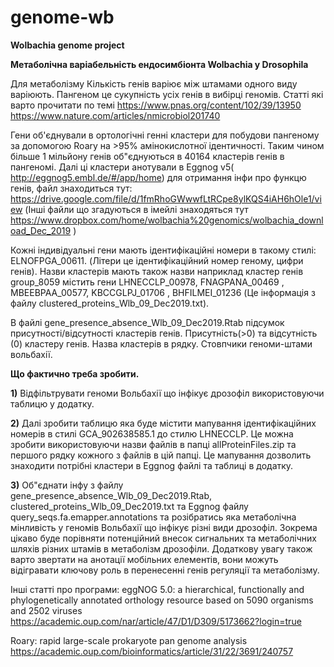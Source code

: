 # genome-wb
**Wolbachia genome project**

**Метаболічна варіабельність ендосимбіонта Wolbachia у Drosophila**

Для метаболізму 
Кількість генів варіює між штамами одного виду варіюють. Пангеном це сукупність усіх генів в вибірці геномів.
Статті які варто прочитати по темі
https://www.pnas.org/content/102/39/13950  
https://www.nature.com/articles/nmicrobiol201740  

Гени об'єднували в ортологічні генні кластери для побудови пангеному за допомогою Roary на >95%  амінокислотної ідентичності. Таким чином більше 1 мільйону генів об"єднуються в 40164 кластерів генів в пангеномі. Далі ці кластери анотували в Eggnog v5( http://eggnog5.embl.de/#/app/home) для отримання інфи про функцю генів, файл знаходиться тут:  https://drive.google.com/file/d/1fmRhoGWwwfLtRCpe8ylKQS4iAH6hOle1/view 
(Інші файли що згадуються в імейлі знаходяться тут https://www.dropbox.com/home/wolbachia%20genomics/wolbachia_download_Dec_2019  )

Кожні індивідуальні гени мають ідентифікаційні номери в такому стилі: ELNOFPGA_00611. (Літери це ідентифікаційний номер геному, цифри генів).
Назви кластерів мають також назви наприклад кластер генів  group_8059 містить гени LHNECCLP_00978, FNAGPANA_00469 , MBEEBPAA_00577,  KBCCGLPJ_01706 , BHFILMEI_01236 (Це інформація з файлу clustered_proteins_Wlb_09_Dec2019.txt).

 В файлі gene_presence_absence_Wlb_09_Dec2019.Rtab підсумок присутності/відсутності кластерів генів. Присутність(>0) та відсутність (0) кластеру генів. Назва кластерів в рядку. Стовпчики геноми-штами вольбахії.
 
**Що фактично треба зробити.**

**1)** Відфільтрувати геноми Вольбахії що інфікує дрозофіл використовуючи таблицю у додатку.

**2)** Далі зробити таблицю яка буде містити мапування ідентифікаційних номерів в стилі GCA_902638585.1 до стилю LHNECCLP. Це можна зробити використовуючи назви файлів в папці allProteinFiles.zip та першого рядку кожного з файлів в цій папці. Це мапування дозволить знаходити потрібні кластери в Eggnog файлі та таблиці в додатку.

**3)** Об"єднати інфу з файлу gene_presence_absence_Wlb_09_Dec2019.Rtab, clustered_proteins_Wlb_09_Dec2019.txt та Eggnog  файлу query_seqs.fa.emapper.annotations та розібратись яка метаболічна мінливість у геномів Вольбахії що інфікує різні види дрозофіл. Зокрема цікаво буде порівняти потенційний внесок сигнальних та метаболічних шляхів різних штамів в метаболізм дрозофіли.
Додаткову увагу також варто звертати на анотації мобільних елементів, вони можуть відігравати ключову роль в перенесенні генів регуляції та метаболізму.
 
Інші статті про програми:
eggNOG 5.0: a hierarchical, functionally and phylogenetically annotated orthology resource based on 5090 organisms and 2502 viruses
https://academic.oup.com/nar/article/47/D1/D309/5173662?login=true
 
Roary: rapid large-scale prokaryote pan genome analysis
https://academic.oup.com/bioinformatics/article/31/22/3691/240757  
